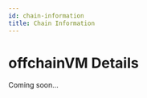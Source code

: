 ```yaml
---
id: chain-information
title: Chain Information
---
```


# offchainVM Details

Coming soon...

<!-- HTTPS RPC: `https://rpc-socket-composer-testnet.t.conduit.xyz`

WSS RPC: `wss://rpc-socket-composer-testnet.t.conduit.xyz`

Block Explorer: [https://explorer-socket-composer-testnet.t.conduit.xyz](https://explorer-socket-composer-testnet.t.conduit.xyz/)

Bridge: [https://socket-composer-testnet-8b802af208e24e82.testnets.rollbridge.app](https://socket-composer-testnet-8b802af208e24e82.testnets.rollbridge.app)

| **Chain Name**           | **Chain Slug** | **Addresses**                                                                                                                                       |
|--------------------------|----------------|-----------------------------------------------------------------------------------------------------------------------------------------------------|
| **offchainVM**           | 7625382        | AuctionHouse: `0x`<br /> Watcher: `0x` <br /> AddressResolver: `0x`<br /> SignatureVerifier: `0x`                       |
| **Sepolia**              | 11155111       | SOCKET: `0x`<br /> PayloadDelivery: `0x`                       |
| **Base Testnet**         | 84532          | SOCKET: `0x`<br /> PayloadDelivery: `0x`                       |
| **Arbitrum Testnet**     | 421614         | SOCKET: `0x`<br /> PayloadDelivery: `0x`                       |
| **Optimism Testnet**     | 11155420       | SOCKET: `0x`<br /> PayloadDelivery: `0x`                       |
-->
